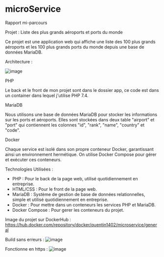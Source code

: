 # microService

Rapport mi-parcours

Projet : Liste des plus grands aéroports et ports du monde

Ce projet est une application web qui affiche une liste des 100 plus grands aéroports et les 100 plus grands ports du monde depuis une base de données MariaDB. 

Architecture : 

![image](https://github.com/Quentin1402/microService/assets/113422793/e6a6dfa3-16da-4702-8308-415bf35e8104)


PHP

Le back et le front de mon projet sont dans le dossier app, ce code est dans un container dans lequel j'utilise PHP 7.4.

MariaDB

Nous utilisons une base de données MariaDB pour stocker les informations sur les ports et aéroports. Elles sont stockées dans deux table "airport" et "port" qui contiennent les colonnes "id", "rank", "name", "country" et "code".

Docker

Chaque service est isolé dans son propre conteneur Docker, garantissant ainsi un environnement hermétique.
On utilise Docker Compose pour gérer et exécuter ces conteneurs.

Technologies Utilisées :

- PHP : Pour le back de la page web, utilisé quotidiennement en entreprise.
- HTML/CSS : Pour le front de la page web.
- MariaDB : Système de gestion de base de données relationnelles, simple et utilisé quotidiennement en entreprise.
- Docker : Pour mettre dans un conteneurs les services PHP et MariaDB.
- Docker Compose : Pour gerer les conteneurs du projet.

Image du projet sur DockerHub : https://hub.docker.com/repository/docker/quentin1402/microservice/general

Build sans erreurs : 
![image](https://github.com/Quentin1402/microService/assets/113422793/e9de9b7e-75a4-4be7-9345-e1b565c299a3)

Fonctionne en https : 
![image](https://github.com/Quentin1402/microService/assets/113422793/12d2292f-7d4b-4304-96b5-b08f8748b8e7)
